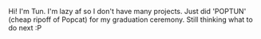 Hi! I'm Tun.
I'm lazy af so I don't have many projects.
Just did 'POPTUN' (cheap ripoff of Popcat) for my graduation ceremony.
Still thinking what to do next :P
